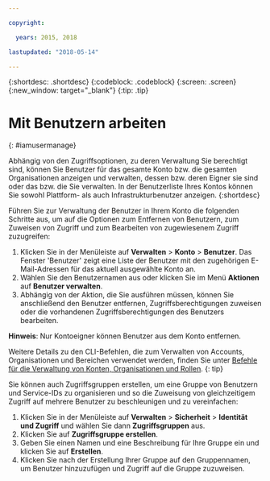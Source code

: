 ```yaml
---

copyright:

  years: 2015, 2018

lastupdated: "2018-05-14"

---
```


{:shortdesc: .shortdesc}
{:codeblock: .codeblock}
{:screen: .screen}
{:new_window: target="_blank"}
{:tip: .tip}

# Mit Benutzern arbeiten
{: #iamusermanage}

Abhängig von den Zugriffsoptionen, zu deren Verwaltung Sie berechtigt sind, können Sie Benutzer für das gesamte Konto bzw. die gesamten Organisationen anzeigen und verwalten, dessen bzw. deren Eigner sie sind oder das bzw. die Sie verwalten. In der Benutzerliste Ihres Kontos können Sie sowohl Plattform- als auch Infrastrukturbenutzer anzeigen.
{:shortdesc}

Führen Sie zur Verwaltung der Benutzer in Ihrem Konto die folgenden Schritte aus, um auf die Optionen zum Entfernen von Benutzern, zum Zuweisen von Zugriff und zum Bearbeiten von zugewiesenem Zugriff zuzugreifen:

1. Klicken Sie in der Menüleiste auf **Verwalten** &gt; **Konto** &gt; **Benutzer**. Das Fenster 'Benutzer' zeigt eine Liste der Benutzer mit den zugehörigen E-Mail-Adressen für das aktuell ausgewählte Konto an.
2. Wählen Sie den Benutzernamen aus oder klicken Sie im Menü **Aktionen** auf **Benutzer verwalten**.
3. Abhängig von der Aktion, die Sie ausführen müssen, können Sie anschließend den Benutzer entfernen, Zugriffsberechtigungen zuweisen oder die vorhandenen Zugriffsberechtigungen des Benutzers bearbeiten.

**Hinweis**: Nur Kontoeigner können Benutzer aus dem Konto entfernen.

Weitere Details zu den CLI-Befehlen, die zum Verwalten von Accounts, Organisationen und Bereichen verwendet werden, finden Sie unter [Befehle für die Verwaltung von Konten, Organisationen und Rollen](/docs/cli/reference/bluemix_cli/bx_cli.html#bx_commands_acctorg).
{: tip}

Sie können auch Zugriffsgruppen erstellen, um eine Gruppe von Benutzern und Service-IDs zu organisieren und so die Zuweisung von gleichzeitigem Zugriff auf mehrere Benutzer zu beschleunigen und zu vereinfachen:

1. Klicken Sie in der Menüleiste auf **Verwalten** &gt; **Sicherheit** &gt; **Identität und Zugriff** und wählen Sie dann **Zugriffsgruppen** aus.
2. Klicken Sie auf **Zugriffsgruppe erstellen**.
3. Geben Sie einen Namen und eine Beschreibung für Ihre Gruppe ein und klicken Sie auf **Erstellen**.
4. Klicken Sie nach der Erstellung Ihrer Gruppe auf den Gruppennamen, um Benutzer hinzuzufügen und Zugriff auf die Gruppe zuzuweisen.
